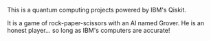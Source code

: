 This is a quantum computing projects powered by IBM's Qiskit.

It is a game of rock-paper-scissors with an AI named Grover. He is an
honest player... so long as IBM's computers are accurate! 
